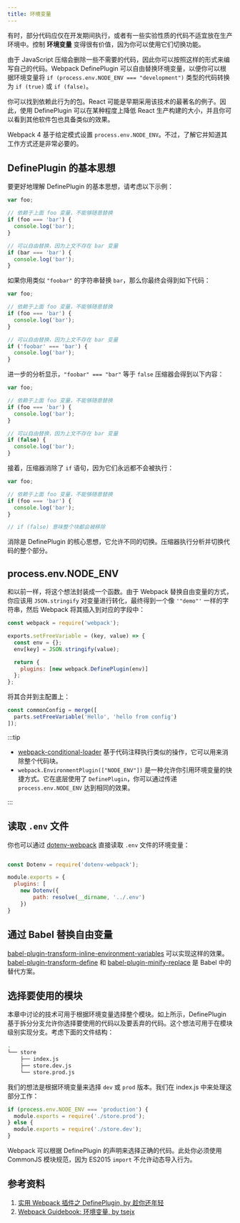 ```yaml
---
title: 环境变量
---
```


有时，部分代码应仅在开发期间执行，或者有一些实验性质的代码不适宜放在生产环境中。控制 **环境变量** 变得很有价值，因为你可以使用它们切换功能。

由于 JavaScript 压缩会删除一些不需要的代码，因此你可以按照这样的形式来编写自己的代码。Webpack DefinePlugin 可以自由替换环境变量，以便你可以根据环境变量将 `if (process.env.NODE_ENV === "development")` 类型的代码转换为 `if (true)` 或 `if (false)`。

你可以找到依赖此行为的包。React 可能是早期采用该技术的最著名的例子。因此，使用 DefinePlugin 可以在某种程度上降低 React 生产构建的大小，并且你可以看到其他软件包也具备类似的效果。

Webpack 4 基于给定模式设置 `process.env.NODE_ENV`。不过，了解它并知道其工作方式还是非常必要的。

## DefinePlugin 的基本思想

要更好地理解 DefinePlugin 的基本思想，请考虑以下示例：

```js
var foo;

// 依赖于上面 foo 变量，不能够随意替换
if (foo === 'bar') {
  console.log('bar');
}

// 可以自由替换，因为上文不存在 bar 变量
if (bar === 'bar') {
  console.log('bar');
}
```

如果你用类似 `"foobar"` 的字符串替换 `bar`，那么你最终会得到如下代码：

```js
var foo;

// 依赖于上面 foo 变量，不能够随意替换
if (foo === 'bar') {
  console.log('bar');
}

// 可以自由替换，因为上文不存在 bar 变量
if ('foobar' === 'bar') {
  console.log('bar');
}
```

进一步的分析显示，`"foobar" === "bar"` 等于 `false` 压缩器会得到以下内容：

```js
var foo;

// 依赖于上面 foo 变量，不能够随意替换
if (foo === 'bar') {
  console.log('bar');
}

// 可以自由替换，因为上文不存在 bar 变量
if (false) {
  console.log('bar');
}
```

接着，压缩器消除了 `if` 语句，因为它们永远都不会被执行：

```js
var foo;

// 依赖于上面 foo 变量，不能够随意替换
if (foo === 'bar') {
  console.log('bar');
}

// if (false) 意味整个块都会被移除
```

消除是 DefinePlugin 的核心思想，它允许不同的切换。压缩器执行分析并切换代码的整个部分。

## process.env.NODE_ENV

和以前一样，将这个想法封装成一个函数。由于 Webpack 替换自由变量的方式，你应该用 `JSON.stringify` 对变量进行转化，最终得到一个像 `'"demo"'` 一样的字符串，然后 Webpack 将其插入到对应的字段中：

```js title="webpack.parts.js"
const webpack = require('webpack');

exports.setFreeVariable = (key, value) => {
  const env = {};
  env[key] = JSON.stringify(value);

  return {
    plugins: [new webpack.DefinePlugin(env)]
  };
};
```

将其合并到主配置上：

```js title="webpack.config.js"
const commonConfig = merge([
  parts.setFreeVariable('Hello', 'hello from config')
]);
```

:::tip

- [webpack-conditional-loader](https://www.npmjs.com/package/webpack-conditional-loader) 基于代码注释执行类似的操作，它可以用来消除整个代码块。
- `webpack.EnvironmentPlugin(["NODE_ENV"])` 是一种允许你引用环境变量的快捷方式。它在底层使用了 `DefinePlugin`，你可以通过传递 `process.env.NODE_ENV` 达到相同的效果。

:::

## 读取 `.env` 文件

你也可以通过 [dotenv-webpack](https://www.npmjs.com/package/dotenv-webpack) 直接读取 `.env` 文件的环境变量：

```js title="webpack.config.js"

const Dotenv = require('dotenv-webpack');

module.exports = {
  plugins: [
    new Dotenv({
        path: resolve(__dirname, '../.env')
    })
}
```

## 通过 Babel 替换自由变量

[babel-plugin-transform-inline-environment-variables](https://www.npmjs.com/package/babel-plugin-transform-inline-environment-variables) 可以实现这样的效果。[babel-plugin-transform-define](https://www.npmjs.com/package/babel-plugin-transform-define) 和 [babel-plugin-minify-replace](https://www.npmjs.com/package/babel-plugin-minify-replace) 是 Babel 中的替代方案。

## 选择要使用的模块

本章中讨论的技术可用于根据环境变量选择整个模块。如上所示，DefinePlugin 基于拆分分支允许你选择要使用的代码以及要丢弃的代码。这个想法可用于在模块级别实现分支。考虑下面的文件结构：

```bash
.
└── store
    ├── index.js
    ├── store.dev.js
    └── store.prod.js
```

我们的想法是根据环境变量来选择 `dev` 或 `prod` 版本。我们在 index.js 中来处理这部分工作：

```js
if (process.env.NODE_ENV === 'production') {
  module.exports = require('./store.prod');
} else {
  module.exports = require('./store.dev');
}
```

Webpack 可以根据 DefinePlugin 的声明来选择正确的代码。此处你必须使用 CommonJS 模块规范，因为 ES2015 `import` 不允许动态导入行为。

## 参考资料

1. [实用 Webpack 插件之 DefinePlugin, by 趁你还年轻](https://segmentfault.com/a/1190000017217915)
2. [Webpack Guidebook: 环境变量, by tsejx](https://tsejx.github.io/webpack-guidebook/best-practice/practical-application/environment-variables)
